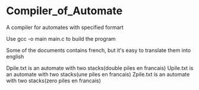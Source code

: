 # Compiler_of_Automate
A compiler for automates with specified formart

Use gcc -o main main.c to build the program

Some of the documents contains french, but it's easy to translate them into english

Dpile.txt is an automate with two stacks(double piles en francais)
Upile.txt is an automate with two stacks(une piles en francais)
Zpile.txt is an automate with two stacks(zero piles en francais)
